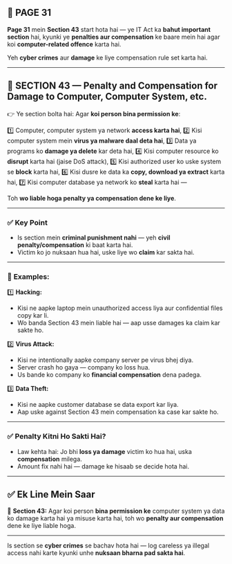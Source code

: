 ## 📄 **PAGE 31**

**Page 31** mein **Section 43** start hota hai — ye IT Act ka **bahut important section** hai, kyunki ye **penalties aur compensation** ke baare mein hai agar koi **computer-related offence** karta hai.

Yeh **cyber crimes** aur **damage** ke liye compensation rule set karta hai.

---

## 🔹 **SECTION 43 — Penalty and Compensation for Damage to Computer, Computer System, etc.**

👉 Ye section bolta hai:
Agar **koi person bina permission ke**:

1️⃣ Computer, computer system ya network **access karta hai**,
2️⃣ Kisi computer system mein **virus ya malware daal deta hai**,
3️⃣ Data ya programs ko **damage ya delete** kar deta hai,
4️⃣ Kisi computer resource ko **disrupt** karta hai (jaise DoS attack),
5️⃣ Kisi authorized user ko uske system se **block** karta hai,
6️⃣ Kisi dusre ke data ka **copy, download ya extract** karta hai,
7️⃣ Kisi computer database ya network ko **steal** karta hai —

Toh **wo liable hoga penalty ya compensation dene ke liye**.

---

### ✅ **Key Point**

* Is section mein **criminal punishment nahi** — yeh **civil penalty/compensation** ki baat karta hai.
* Victim ko jo nuksaan hua hai, uske liye wo **claim** kar sakta hai.

---

### 🧩 **Examples:**

1️⃣ **Hacking:**

* Kisi ne aapke laptop mein unauthorized access liya aur confidential files copy kar li.
* Wo banda Section 43 mein liable hai — aap usse damages ka claim kar sakte ho.

2️⃣ **Virus Attack:**

* Kisi ne intentionally aapke company server pe virus bhej diya.
* Server crash ho gaya — company ko loss hua.
* Us bande ko company ko **financial compensation** dena padega.

3️⃣ **Data Theft:**

* Kisi ne aapke customer database se data export kar liya.
* Aap uske against Section 43 mein compensation ka case kar sakte ho.

---

### ✅ **Penalty Kitni Ho Sakti Hai?**

* Law kehta hai: Jo bhi **loss ya damage** victim ko hua hai, uska **compensation** milega.
* Amount fix nahi hai — damage ke hisaab se decide hota hai.

---

## ✅ **Ek Line Mein Saar**

📌 **Section 43:** Agar koi person **bina permission ke** computer system ya data ko damage karta hai ya misuse karta hai,
toh wo **penalty aur compensation** dene ke liye liable hoga.

---

Is section se **cyber crimes** se bachav hota hai — log careless ya illegal access nahi karte kyunki unhe **nuksaan bharna pad sakta hai**.
